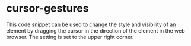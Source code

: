 # cursor-gestures

This code snippet can be used to change the style and visibility of an element by dragging the cursor in the direction of the element in the web browser. The setting is set to the upper right corner.
